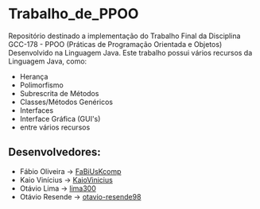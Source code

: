 # Trabalho_de_PPOO

Repositório destinado a implementação do Trabalho Final da Disciplina GCC-178 - PPOO (Práticas de Programação Orientada e Objetos)
Desenvolvido na Linguagem Java.
Este trabalho possui vários recursos da Linguagem Java, como:

- Herança
- Polimorfismo
- Subrescrita de Métodos
- Classes/Métodos Genéricos
- Interfaces
- Interface Gráfica (GUI's)
- entre vários recursos

## Desenvolvedores:

- Fábio Oliveira -> [FaBiUsKcomp](https://github.com/FaBiUsKcomp)
- Kaio Vinícius -> [KaioVinicius](https://github.com/KaioVinicius54)
- Otávio Lima -> [lima300](https://github.com/lima300)
- Otávio Resende -> [otavio-resende98](https://github.com/otavio-resende98)

